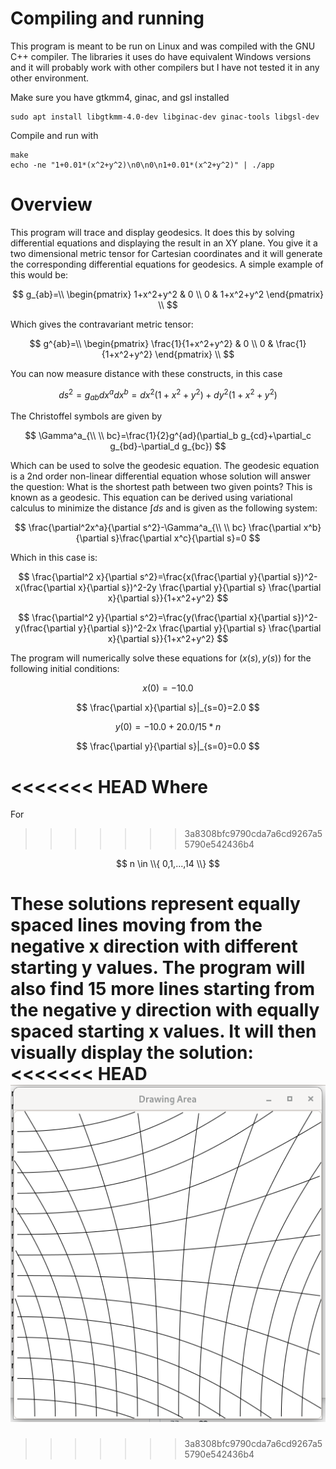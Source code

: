 # Compiling and running
This program is meant to be run on Linux and was compiled with the GNU C++ compiler. The libraries it uses do have equivalent Windows versions and it will probably work with other compilers but I have not tested it in any other environment.

Make sure you have gtkmm4, ginac, and gsl installed
```
sudo apt install libgtkmm-4.0-dev libginac-dev ginac-tools libgsl-dev
```
Compile and run with
```
make
echo -ne "1+0.01*(x^2+y^2)\n0\n0\n1+0.01*(x^2+y^2)" | ./app
```

# Overview
This program will trace and display geodesics. It does this by solving differential equations and displaying the result in an XY plane. You give it a two dimensional metric tensor for Cartesian coordinates and it will generate the corresponding differential equations for geodesics. A simple example of this would be:

$$
g_{ab}=\\
\begin{pmatrix}
1+x^2+y^2 & 0 \\
0 & 1+x^2+y^2
\end{pmatrix}
\\
$$

Which gives the contravariant metric tensor:

$$
g^{ab}=\\
\begin{pmatrix}
\frac{1}{1+x^2+y^2} & 0 \\
0 & \frac{1}{1+x^2+y^2}
\end{pmatrix}
\\
$$

You can now measure distance with these constructs, in this case

$$
ds^2=g_{ab}dx^adx^b=dx^2(1+x^2+y^2)+dy^2(1+x^2+y^2)
$$

The Christoffel symbols are given by

$$
\Gamma^a_{\\ \\ bc}=\frac{1}{2}g^{ad}(\partial_b g_{cd}+\partial_c g_{bd}-\partial_d g_{bc})
$$

Which can be used to solve the geodesic equation. The geodesic equation is a 2nd order non-linear differential equation whose solution will answer the question: What is the shortest path between two given points? This is known as a geodesic. This equation can be derived using variational calculus to minimize the distance $\int ds$ and is given as the following system:

$$
\frac{\partial^2x^a}{\partial s^2}-\Gamma^a_{\\ \\ bc} \frac{\partial x^b}{\partial s}\frac{\partial x^c}{\partial s}=0
$$

Which in this case is:

$$
\frac{\partial^2 x}{\partial s^2}=\frac{x(\frac{\partial y}{\partial s})^2-x(\frac{\partial x}{\partial s})^2-2y \frac{\partial y}{\partial s} \frac{\partial x}{\partial s}}{1+x^2+y^2}
$$

$$
\frac{\partial^2 y}{\partial s^2}=\frac{y(\frac{\partial x}{\partial s})^2-y(\frac{\partial y}{\partial s})^2-2x \frac{\partial y}{\partial s} \frac{\partial x}{\partial s}}{1+x^2+y^2}
$$

The program will numerically solve these equations for $(x(s),y(s))$ for the following initial conditions:

$$
x(0)=-10.0
$$

$$
\frac{\partial x}{\partial s}|_{s=0}=2.0
$$

$$
y(0)=-10.0+20.0/15*n
$$

$$
\frac{\partial y}{\partial s}|_{s=0}=0.0
$$

<<<<<<< HEAD
Where
=======
For
>>>>>>> 3a8308bfc9790cda7a6cd9267a55790e542436b4

$$
n \in \\{ 0,1,...,14 \\}
$$

These solutions represent equally spaced lines moving from the negative x direction with different starting y values. The program will also find 15 more lines starting from the negative y direction with equally spaced starting x values. It will then visually display the solution:
<<<<<<< HEAD
![Metric for `echo -ne "1+0.01*(x^2+y^2)\n0\n0\n1+0.01*(x^2+y^2)" | ./app`](images/img1.png)
=======
>>>>>>> 3a8308bfc9790cda7a6cd9267a55790e542436b4
